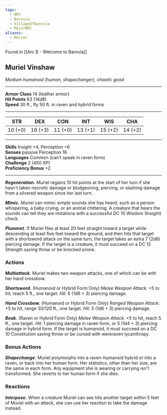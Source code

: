 ```yaml
---
tags:
  - NPC
  - Barovia
  - VillageOfBarovia
  - MajorNPC
aliases:
  - Muriel
---
```

Found in [[Arc B - Welcome to Barovia]]

## Muriel Vinshaw

_Medium humanoid (human, shapechanger), chaotic good_

---

**Armor Class** 14 (leather armor)  
**Hit Points** 63 (14d8)  
**Speed** 30 ft., fly 50 ft. in raven and hybrid forms

---

|STR|DEX|CON|INT|WIS|CHA|
|---|---|---|---|---|---|
|10 (+0)|16 (+3)|11 (+0)|13 (+1)|15 (+2)|14 (+2)|

---

**Skills** Insight +4, Perception +6  
**Senses** passive Perception 16  
**Languages** Common (can't speak in raven form)  
**Challenge** 2 (450 XP)  
**Proficiency Bonus** +2  

---

**_Regeneration._** Muriel regains 10 hit points at the start of her turn if she hasn't taken necrotic damage or bludgeoning, piercing, or slashing damage from a silvered weapon since her last turn.

**_Mimic._** Muriel can mimic simple sounds she has heard, such as a person whispering, a baby crying, or an animal chittering. A creature that hears the sounds can tell they are imitations with a successful DC 10 Wisdom (Insight) check.

**_Plummet._** If Muriel flies at least 20 feet straight toward a target while descending at least five feet toward the ground, and then hits that target with a shortsword attack on the same turn, the target takes an extra 7 (2d6) piercing damage. If the target is a creature, it must succeed on a DC 12 Strength saving throw or be knocked prone.

### Actions

**_Multiattack._** Muriel makes two weapon attacks, one of which can be with her hand crossbow.

**_Shortsword._** (Humanoid or Hybrid Form Only) _Melee Weapon Attack_: +5 to hit, reach 5 ft., one target. _Hit:_ 6 (1d6 + 3) piercing damage.

**_Hand Crossbow._** (Humanoid or Hybrid Form Only) _Ranged Weapon Attack_: +5 to hit, range 30/120 ft., one target. _Hit:_ 5 (1d6 + 3) piercing damage.

**_Beak._** (Raven or Hybrid Form Only) _Melee Weapon Attack_: +5 to hit, reach 5 ft., one target. _Hit:_ 1 piercing damage in raven form, or 5 (1d4 + 3) piercing damage in hybrid form. If the target is humanoid, it must succeed on a DC 10 Constitution saving throw or be cursed with wereraven lycanthropy.

### Bonus Actions

**_Shapechange._** Muriel polymorphs into a raven-humanoid hybrid or into a raven, or back into her human form. Her statistics, other than her size, are the same in each form. Any equipment she is wearing or carrying isn't transformed. She reverts to her human form if she dies.

### Reactions

**_Interpose._** When a creature Muriel can see hits another target within 5 feet of Muriel with an attack, she can use her reaction to take the damage instead.